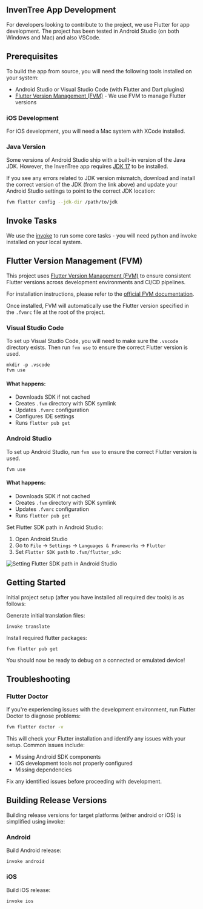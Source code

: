 ## InvenTree App Development

For developers looking to contribute to the project, we use Flutter for app development. The project has been tested in Android Studio (on both Windows and Mac) and also VSCode.

## Prerequisites

To build the app from source, you will need the following tools installed on your system:

- Android Studio or Visual Studio Code (with Flutter and Dart plugins)
- [Flutter Version Management (FVM)](https://fvm.app/) - We use FVM to manage Flutter versions

### iOS Development

For iOS development, you will need a Mac system with XCode installed.

### Java Version

Some versions of Android Studio ship with a built-in version of the Java JDK. However, the InvenTree app requires [JDK 17](https://www.oracle.com/java/technologies/javase/jdk17-archive-downloads.html) to be installed.

If you see any errors related to JDK version mismatch, download and install the correct version of the JDK (from the link above) and update your Android Studio settings to point to the correct JDK location:

```bash
fvm flutter config --jdk-dir /path/to/jdk
```

## Invoke Tasks

We use the [invoke](https://www.pyinvoke.org) to run some core tasks - you will need python and invoke installed on your local system.

## Flutter Version Management (FVM)

This project uses [Flutter Version Management (FVM)](https://fvm.app/) to ensure consistent Flutter versions across development environments and CI/CD pipelines.

For installation instructions, please refer to the [official FVM documentation](https://fvm.app/documentation/getting-started/installation).

Once installed, FVM will automatically use the Flutter version specified in the `.fvmrc` file at the root of the project.

### Visual Studio Code

To set up Visual Studio Code, you will need to make sure the `.vscode` directory exists. Then run `fvm use` to ensure the correct Flutter version is used.

```
mkdir -p .vscode
fvm use
```

#### What happens:
- Downloads SDK if not cached
- Creates `.fvm` directory with SDK symlink
- Updates `.fvmrc` configuration
- Configures IDE settings
- Runs `flutter pub get`


### Android Studio

To set up Android Studio, run `fvm use` to ensure the correct Flutter version is used.

```
fvm use
```

#### What happens:
- Downloads SDK if not cached
- Creates `.fvm` directory with SDK symlink
- Updates `.fvmrc` configuration
- Runs `flutter pub get`

Set Flutter SDK path in Android Studio:

1. Open Android Studio
2. Go to `File` -> `Settings` -> `Languages & Frameworks` -> `Flutter`
3. Set `Flutter SDK path` to `.fvm/flutter_sdk`:

![Setting Flutter SDK path in Android Studio](android_studio_fvm.png)


## Getting Started

Initial project setup (after you have installed all required dev tools) is as follows:

Generate initial translation files:

```
invoke translate
```

Install required flutter packages:
```
fvm flutter pub get
```

You should now be ready to debug on a connected or emulated device!

## Troubleshooting

### Flutter Doctor

If you're experiencing issues with the development environment, run Flutter Doctor to diagnose problems:

```bash
fvm flutter doctor -v
```

This will check your Flutter installation and identify any issues with your setup. Common issues include:

- Missing Android SDK components
- iOS development tools not properly configured
- Missing dependencies

Fix any identified issues before proceeding with development.


## Building Release Versions

Building release versions for target platforms (either android or iOS) is simplified using invoke:

### Android

Build Android release:

```
invoke android
```

### iOS

Build iOS release:

```
invoke ios
```
